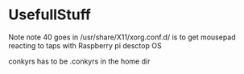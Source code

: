 # UsefullStuff

Note note 40 goes in /usr/share/X11/xorg.conf.d/ is to get mousepad reacting to taps with Raspberry pi desctop OS

conkyrs has to be .conkyrs in the home dir
